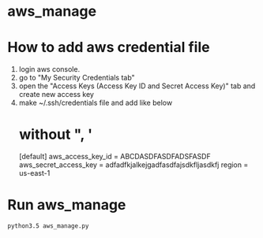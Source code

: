 # aws_manage

How to add aws credential file
========
1. login aws console.
2. go to "My Security Credentials tab"
3. open the "Access Keys (Access Key ID and Secret Access Key)" tab and create new access key
4. make ~/.ssh/credentials file and add like below
    # without ", '
    [default]
    aws_access_key_id = ABCDASDFASDFADSFASDF
    aws_secret_access_key = adfadfkjalkejgadfasdfajsdkfljasdkfj
    region = us-east-1

Run aws_manage
======
    python3.5 aws_manage.py

